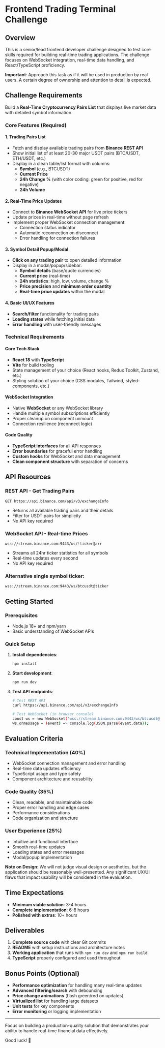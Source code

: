 # Frontend Trading Terminal Challenge

## Overview

This is a senior/lead frontend developer challenge designed to test core skills required for building real-time trading applications. The challenge focuses on WebSocket integration, real-time data handling, and React/TypeScript proficiency.

**Important**: Approach this task as if it will be used in production by real users. A certain degree of ownership and attention to detail is expected.

## Challenge Requirements

Build a **Real-Time Cryptocurrency Pairs List** that displays live market data with detailed symbol information.

### Core Features (Required)

#### 1. Trading Pairs List
- Fetch and display available trading pairs from **Binance REST API**
- Show initial list of at least 20-30 major USDT pairs (BTC/USDT, ETH/USDT, etc.)
- Display in a clean table/list format with columns:
  - **Symbol** (e.g., BTCUSDT)
  - **Current Price**
  - **24h Change %** (with color coding: green for positive, red for negative)
  - **24h Volume**

#### 2. Real-Time Price Updates
- Connect to **Binance WebSocket API** for live price tickers
- Update prices in real-time without page refresh
- Implement proper WebSocket connection management:
  - Connection status indicator
  - Automatic reconnection on disconnect
  - Error handling for connection failures

#### 3. Symbol Detail Popup/Modal
- **Click on any trading pair** to open detailed information
- Display in a modal/popup/sidebar:
  - **Symbol details** (base/quote currencies)
  - **Current price** (real-time)
  - **24h statistics**: high, low, volume, change %
  - **Price precision** and **minimum order quantity**
  - **Real-time price updates** within the modal

#### 4. Basic UI/UX Features
- **Search/filter** functionality for trading pairs
- **Loading states** while fetching initial data
- **Error handling** with user-friendly messages

### Technical Requirements

#### Core Tech Stack
- **React 18** with **TypeScript**
- **Vite** for build tooling
- State management of your choice (React hooks, Redux Toolkit, Zustand, etc.)
- Styling solution of your choice (CSS modules, Tailwind, styled-components, etc.)

#### WebSocket Integration
- Native **WebSocket** or any WebSocket library
- Handle multiple symbol subscriptions efficiently
- Proper cleanup on component unmount
- Connection resilience (reconnect logic)

#### Code Quality
- **TypeScript interfaces** for all API responses
- **Error boundaries** for graceful error handling
- **Custom hooks** for WebSocket and data management
- **Clean component structure** with separation of concerns

## API Resources

### REST API - Get Trading Pairs
```
GET https://api.binance.com/api/v3/exchangeInfo
```
- Returns all available trading pairs and their details
- Filter for USDT pairs for simplicity
- No API key required

### WebSocket API - Real-time Prices
```
wss://stream.binance.com:9443/ws/!ticker@arr
```
- Streams all 24hr ticker statistics for all symbols
- Real-time updates every second
- No API key required

### Alternative single symbol ticker:
```
wss://stream.binance.com:9443/ws/btcusdt@ticker
```

## Getting Started

### Prerequisites
- Node.js 18+ and npm/yarn
- Basic understanding of WebSocket APIs

### Quick Setup
1. **Install dependencies**:
   ```bash
   npm install
   ```

2. **Start development**:
   ```bash
   npm run dev
   ```

3. **Test API endpoints**:
   ```bash
   # Test REST API
   curl https://api.binance.com/api/v3/exchangeInfo

   # Test WebSocket (in browser console)
   const ws = new WebSocket('wss://stream.binance.com:9443/ws/btcusdt@ticker');
   ws.onmessage = (event) => console.log(JSON.parse(event.data));
   ```

## Evaluation Criteria

### Technical Implementation (40%)
- WebSocket connection management and error handling
- Real-time data updates efficiency
- TypeScript usage and type safety
- Component architecture and reusability

### Code Quality (35%)
- Clean, readable, and maintainable code
- Proper error handling and edge cases
- Performance considerations
- Code organization and structure

### User Experience (25%)
- Intuitive and functional interface
- Smooth real-time updates
- Loading states and error messages
- Modal/popup implementation

**Note on Design**: We will not judge visual design or aesthetics, but the application should be reasonably well-presented. Any significant UX/UI flaws that impact usability will be considered in the evaluation.

## Time Expectations

- **Minimum viable solution**: 3-4 hours
- **Complete implementation**: 6-8 hours
- **Polished with extras**: 10+ hours

## Deliverables

1. **Complete source code** with clear Git commits
2. **README** with setup instructions and architecture notes
3. **Working application** that runs with `npm run dev` and `npm run build`
4. **TypeScript** properly configured and used throughout

## Bonus Points (Optional)

- **Performance optimization** for handling many real-time updates
- **Advanced filtering/search** with debouncing
- **Price change animations** (flash green/red on updates)
- **Virtualized list** for handling large datasets
- **Unit tests** for key components
- **Error monitoring** or logging implementation

---

Focus on building a production-quality solution that demonstrates your ability to handle real-time financial data effectively.

Good luck! 🚀

